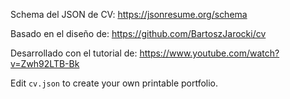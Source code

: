 Schema del JSON de CV:
https://jsonresume.org/schema

Basado en el diseño de:
https://github.com/BartoszJarocki/cv

Desarrollado con el tutorial de:
https://www.youtube.com/watch?v=Zwh92LTB-Bk

Edit `cv.json` to create your own printable portfolio.